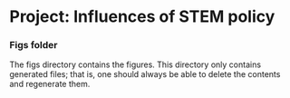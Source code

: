 # Project: Influences of STEM policy
### Figs folder

The figs directory contains the figures. This directory only contains generated files; that is, one should always be able to delete the contents and regenerate them.

